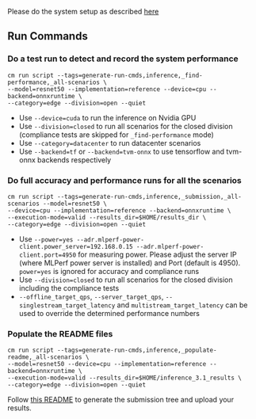 Please do the system setup as described [here](README.md)


## Run Commands


### Do a test run to detect and record the system performance

```
cm run script --tags=generate-run-cmds,inference,_find-performance,_all-scenarios \
--model=resnet50 --implementation=reference --device=cpu --backend=onnxruntime \
--category=edge --division=open --quiet
```
* Use `--device=cuda` to run the inference on Nvidia GPU
* Use `--division=closed` to run all scenarios for the closed division (compliance tests are skipped for `_find-performance` mode)
* Use `--category=datacenter` to run datacenter scenarios
* Use `--backend=tf` or `--backend=tvm-onnx` to use tensorflow and tvm-onnx backends respectively

### Do full accuracy and performance runs for all the scenarios

```
cm run script --tags=generate-run-cmds,inference,_submission,_all-scenarios --model=resnet50 \
--device=cpu --implementation=reference --backend=onnxruntime \
--execution-mode=valid --results_dir=$HOME/results_dir \
--category=edge --division=open --quiet
```

* Use `--power=yes --adr.mlperf-power-client.power_server=192.168.0.15 --adr.mlperf-power-client.port=4950` for measuring power. Please adjust the server IP (where MLPerf power server is installed) and Port (default is 4950). `power=yes` is ignored for accuracy and compliance runs
* Use `--division=closed` to run all scenarios for the closed division including the compliance tests
* `--offline_target_qps`, `--server_target_qps`, `--singlestream_target_latency` and `multistream_target_latency` can be used to override the determined performance numbers

### Populate the README files
```
cm run script --tags=generate-run-cmds,inference,_populate-readme,_all-scenarios \
--model=resnet50 --device=cpu --implementation=reference --backend=onnxruntime \
--execution-mode=valid --results_dir=$HOME/inference_3.1_results \
--category=edge --division=open --quiet
```

Follow [this README](../Generate_Submission_tree.md) to generate the submission tree and upload your results. 
